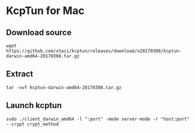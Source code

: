 # KcpTun for Mac

## Download source
``` shell
wget https://github.com/xtaci/kcptun/releases/download/v20170308/kcptun-darwin-amd64-20170308.tar.gz
```

## Extract
``` shell
tar -xvf kcptun-darwin-amd64-20170308.tar.gz
```

## Launch kcptun
``` shell
sudo ./client_darwin_amd64 -l ":port" -mode server-mode -r "host:port" --crypt crypt_method
```
